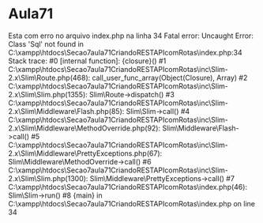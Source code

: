 # Aula71
Esta com erro no arquivo index.php na linha 34 Fatal error: Uncaught Error: Class 'Sql' not found in C:\xampp\htdocs\Secao7aula71CriandoRESTAPIcomRotas\index.php:34 Stack trace: #0 [internal function]: {closure}() #1 C:\xampp\htdocs\Secao7aula71CriandoRESTAPIcomRotas\inc\Slim-2.x\Slim\Route.php(468): call_user_func_array(Object(Closure), Array) #2 C:\xampp\htdocs\Secao7aula71CriandoRESTAPIcomRotas\inc\Slim-2.x\Slim\Slim.php(1355): Slim\Route->dispatch() #3 C:\xampp\htdocs\Secao7aula71CriandoRESTAPIcomRotas\inc\Slim-2.x\Slim\Middleware\Flash.php(85): Slim\Slim->call() #4 C:\xampp\htdocs\Secao7aula71CriandoRESTAPIcomRotas\inc\Slim-2.x\Slim\Middleware\MethodOverride.php(92): Slim\Middleware\Flash->call() #5 C:\xampp\htdocs\Secao7aula71CriandoRESTAPIcomRotas\inc\Slim-2.x\Slim\Middleware\PrettyExceptions.php(67): Slim\Middleware\MethodOverride->call() #6 C:\xampp\htdocs\Secao7aula71CriandoRESTAPIcomRotas\inc\Slim-2.x\Slim\Slim.php(1300): Slim\Middleware\PrettyExceptions->call() #7 C:\xampp\htdocs\Secao7aula71CriandoRESTAPIcomRotas\index.php(46): Slim\Slim->run() #8 {main} in C:\xampp\htdocs\Secao7aula71CriandoRESTAPIcomRotas\index.php on line 34
